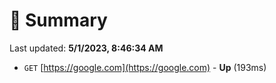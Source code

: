 # 📖 Summary
Last updated: **5/1/2023, 8:46:34 AM**

- `GET` [https://google.com](https://google.com) - **Up** (193ms)

